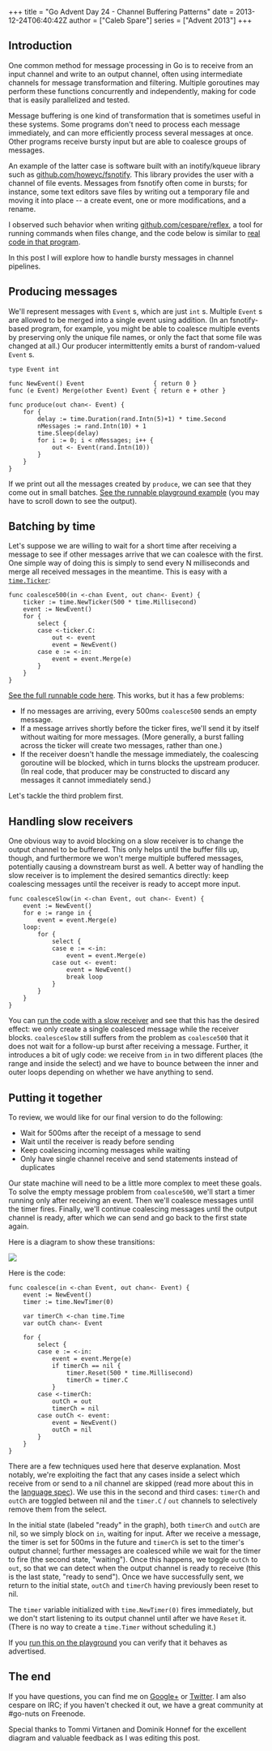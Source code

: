 +++
title = "Go Advent Day 24 - Channel Buffering Patterns"
date = 2013-12-24T06:40:42Z
author = ["Caleb Spare"]
series = ["Advent 2013"]
+++

## Introduction

One common method for message processing in Go is to receive from an input channel and write to an output
channel, often using intermediate channels for message transformation and filtering. Multiple goroutines may
perform these functions concurrently and independently, making for code that is easily parallelized and
tested.

Message buffering is one kind of transformation that is sometimes useful in these systems. Some programs don't
need to process each message immediately, and can more efficiently process several messages at once. Other
programs receive bursty input but are able to coalesce groups of messages.

An example of the latter case is software built with an inotify/kqueue library such as
[github.com/howeyc/fsnotify](https://github.com/howeyc/fsnotify). This library provides the user with a
channel of file events. Messages from fsnotify often come in bursts; for instance, some text editors save
files by writing out a temporary file and moving it into place -- a create event, one or more modifications,
and a rename.

I observed such behavior when writing [github.com/cespare/reflex](https://github.com/cespare/reflex), a tool
for running commands when files change, and the code below is similar to
[real code in that program](https://github.com/cespare/reflex/blob/master/workers.go).

In this post I will explore how to handle bursty messages in channel pipelines.

## Producing messages

We'll represent messages with `Event` s, which are just `int` s. Multiple `Event` s are allowed to be merged
into a single event using addition. (In an fsnotify-based program, for example, you might be able to
coalesce multiple events by preserving only the unique file names, or only the fact that some file was changed
at all.) Our producer intermittently emits a burst of random-valued `Event` s.

	type Event int

	func NewEvent() Event                   { return 0 }
	func (e Event) Merge(other Event) Event { return e + other }

	func produce(out chan<- Event) {
		for {
			delay := time.Duration(rand.Intn(5)+1) * time.Second
			nMessages := rand.Intn(10) + 1
			time.Sleep(delay)
			for i := 0; i < nMessages; i++ {
				out <- Event(rand.Intn(10))
			}
		}
	}

If we print out all the messages created by `produce`, we can see that they come out in small batches.
[See the runnable playground example](http://play.golang.org/p/aHsHNFIfGP) (you may have to scroll down to
see the output).

## Batching by time

Let's suppose we are willing to wait for a short time after receiving a message to see if other messages
arrive that we can coalesce with the first. One simple way of doing this is simply to send every N
milliseconds and merge all received messages in the meantime. This is easy with a
[`time.Ticker`](http://golang.org/pkg/time/#Ticker):

	func coalesce500(in <-chan Event, out chan<- Event) {
		ticker := time.NewTicker(500 * time.Millisecond)
		event := NewEvent()
		for {
			select {
			case <-ticker.C:
				out <- event
				event = NewEvent()
			case e := <-in:
				event = event.Merge(e)
			}
		}
	}

[See the full runnable code here](http://play.golang.org/p/yelQeZiyly). This works, but it has a few
problems:

- If no messages are arriving, every 500ms `coalesce500` sends an empty message.
- If a message arrives shortly before the ticker fires, we'll send it by itself without waiting for more messages. (More generally, a burst falling across the ticker will create two messages, rather than one.)
- If the receiver doesn't handle the message immediately, the coalescing goroutine will be blocked, which in turns blocks the upstream producer. (In real code, that producer may be constructed to discard any messages it cannot immediately send.)

Let's tackle the third problem first.

## Handling slow receivers

One obvious way to avoid blocking on a slow receiver is to change the output channel to be buffered. This only
helps until the buffer fills up, though, and furthermore we won't merge multiple buffered messages,
potentially causing a downstream burst as well. A better way of handling the slow receiver is to implement the
desired semantics directly: keep coalescing messages until the receiver is ready to accept more input.

	func coalesceSlow(in <-chan Event, out chan<- Event) {
		event := NewEvent()
		for e := range in {
			event = event.Merge(e)
		loop:
			for {
				select {
				case e := <-in:
					event = event.Merge(e)
				case out <- event:
					event = NewEvent()
					break loop
				}
			}
		}
	}

You can [run the code with a slow receiver](http://play.golang.org/p/bYZpWB974A) and see that this has the
desired effect: we only create a single coalesced message while the receiver blocks. `coalesceSlow` still
suffers from the problem as `coalesce500` that it does not wait for a follow-up burst after receiving a
message. Further, it introduces a bit of ugly code: we receive from `in` in two different places (the range
and inside the select) and we have to bounce between the inner and outer loops depending on whether we have
anything to send.

## Putting it together

To review, we would like for our final version to do the following:

- Wait for 500ms after the receipt of a message to send
- Wait until the receiver is ready before sending
- Keep coalescing incoming messages while waiting
- Only have single channel receive and send statements instead of duplicates

Our state machine will need to be a little more complex to meet these goals. To solve the empty message
problem from `coalesce500`, we'll start a timer running only after receiving an event. Then we'll coalesce
messages until the timer fires. Finally, we'll continue coalescing messages until the output channel is ready,
after which we can send and go back to the first state again.

Here is a diagram to show these transitions:

![](/postimages/day-24-channel-buffering-patterns/channel-buffering.png)

Here is the code:

	func coalesce(in <-chan Event, out chan<- Event) {
		event := NewEvent()
		timer := time.NewTimer(0)

		var timerCh <-chan time.Time
		var outCh chan<- Event

		for {
			select {
			case e := <-in:
				event = event.Merge(e)
				if timerCh == nil {
					timer.Reset(500 * time.Millisecond)
					timerCh = timer.C
				}
			case <-timerCh:
				outCh = out
				timerCh = nil
			case outCh <- event:
				event = NewEvent()
				outCh = nil
			}
		}
	}

There are a few techniques used here that deserve explanation. Most notably, we're exploiting the fact that
any cases inside a select which receive from or send to a nil channel are skipped (read more about this
in the [language spec](http://golang.org/ref/spec#Select_statements)). We use this in the second and third
cases: `timerCh` and `outCh` are toggled between nil and the `timer.C` / `out` channels to selectively
remove them from the select.

In the initial state (labeled "ready" in the graph), both `timerCh` and `outCh` are nil, so we simply block on
`in`, waiting for input. After we receive a message, the timer is set for 500ms in the future and `timerCh` is
set to the timer's output channel; further messages are coalesced while we wait for the timer to fire (the
second state, "waiting"). Once this happens, we toggle `outCh` to `out`, so that we can detect when the output
channel is ready to receive (this is the last state, "ready to send"). Once we have successfully sent, we
return to the initial state, `outCh` and `timerCh` having previously been reset to nil.

The `timer` variable initialized with `time.NewTimer(0)` fires immediately, but we don't start listening to
its output channel until after we have `Reset` it. (There is no way to create a `time.Timer` without
scheduling it.)

If you [run this on the playground](http://play.golang.org/p/r4nH9M38Jt) you can verify that it behaves as
advertised.

## The end

If you have questions, you can find me on [Google+](https://plus.google.com/+CalebSpare/) or
[Twitter](https://twitter.com/kingfishr). I am also cespare on IRC; if you haven't checked it out, we have a
great community at #go-nuts on Freenode.

Special thanks to Tommi Virtanen and Dominik Honnef for the excellent diagram and valuable feedback as I was
editing this post.
